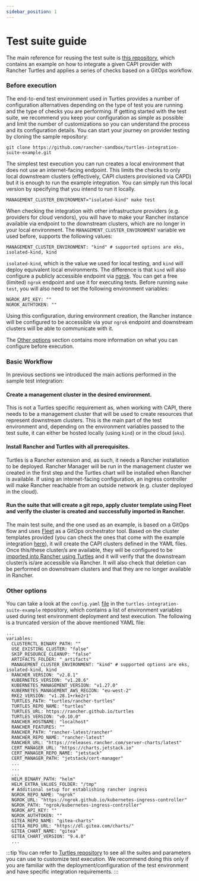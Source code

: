 ```yaml
---
sidebar_position: 1
---
```


# Test suite guide

The main reference for reusing the test suite is [this repository](https://github.com/rancher-sandbox/turtles-integration-suite-example), which contains an example on how to integrate a given CAPI provider with Rancher Turtles and applies a series of checks based on a GitOps workflow.

### Before execution

The end-to-end test environment used in Turtles provides a number of configuration alternatives depending on the type of test you are running and the type of checks you are performing. If getting started with the test suite, we recommend you keep your configuration as simple as possible and limit the number of customizations so you can understand the process and its configuration details. You can start your journey on provider testing by cloning the sample repository:

```
git clone https://github.com/rancher-sandbox/turtles-integration-suite-example.git
```

The simplest test execution you can run creates a local environment that does not use an internet-facing endpoint. This limits the checks to only local downstream clusters (effectively, CAPI clusters provisioned via CAPD) but it is enough to run the example integration. You can simply run this local version by specifying that you intend to run it locally.

```
MANAGEMENT_CLUSTER_ENVIRONMENT="isolated-kind" make test
```

When checking the integration with other infrastructure providers (e.g. providers for cloud vendors), you will have to make your Rancher instance available via endpoint to the downstream clusters, which are no longer in your local environment. The `MANAGEMENT_CLUSTER_ENVIRONMENT` variable we used before, supports the following values:

```
MANAGEMENT_CLUSTER_ENVIRONMENT: "kind" # supported options are eks, isolated-kind, kind
```

`isolated-kind`, which is the value we used for local testing, and `kind` will deploy equivalent local environments. The difference is that `kind` will also configure a publicly accessible endpoint via [ngrok](https://ngrok.com/). You can get a free (limited) `ngrok` endpoint and use it for executing tests. Before running `make test`, you will also need to set the following environment variables:

```
NGROK_API_KEY: ""
NGROK_AUTHTOKEN: ""
```

Using this configuration, during environment creation, the Rancher instance will be configured to be accessible via your `ngrok` endpoint and downstream clusters will be able to communicate with it.

The [Other options](#other-options) section contains more information on what you can configure before execution.

### Basic Workflow

In previous sections we introduced the main actions performed in the sample test integration:

#### Create a management cluster in the desired environment.

This is not a Turtles specific requirement as, when working with CAPI, there needs to be a management cluster that will be used to create resources that represent downstream clusters. This is the main part of the test environment and, depending on the environment variables passed to the test suite, it can either be hosted locally (using `kind`) or in the cloud (`eks`).

#### Install Rancher and Turtles with all prerequisites.

Turtles is a Rancher extension and, as such, it needs a Rancher installation to be deployed. Rancher Manager will be run in the management cluster we created in the first step and the Turtles chart will be installed when Rancher is available. If using an internet-facing configuration, an ingress controller will make Rancher reachable from an outside network (e.g. cluster deployed in the cloud).

#### Run the suite that will create a git repo, apply cluster template using Fleet and verify the cluster is created and successfully imported in Rancher.

The main test suite, and the one used as an example, is based on a GitOps flow and uses [Fleet](https://github.com/rancher/fleet) as a GitOps orchestrator tool. Based on the cluster templates provided (you can check the ones that come with the example integration [here](https://github.com/rancher-sandbox/turtles-integration-suite-example/tree/main/suites/data/cluster-templates)), it will create the CAPI clusters defined in the YAML files. Once this/these cluster/s are available, they will be configured to be [imported into Rancher using Turtles](../../getting-started/create-first-cluster/using_fleet.md) and it will verify that the downstream cluster/s is/are accessible via Rancher. It will also check that deletion can be performed on downstream clusters and that they are no longer available in Rancher.

### Other options

You can take a look at the `config.yaml` [file](https://github.com/rancher-sandbox/turtles-integration-suite-example/blob/main/config/config.yaml) in the `turtles-integration-suite-example` repository, which contains a list of environment variables used during test environment deployment and test execution. The following is a truncated version of the above mentioned YAML file:

```
...
variables:
  CLUSTERCTL_BINARY_PATH: ""
  USE_EXISTING_CLUSTER: "false"
  SKIP_RESOURCE_CLEANUP: "false"
  ARTIFACTS_FOLDER: "_artifacts"
  MANAGEMENT_CLUSTER_ENVIRONMENT: "kind" # supported options are eks, isolated-kind, kind
  RANCHER_VERSION: "v2.8.1"
  KUBERNETES_VERSION: "v1.28.6"
  KUBERNETES_MANAGEMENT_VERSION: "v1.27.0"
  KUBERNETES_MANAGEMENT_AWS_REGION: "eu-west-2"
  RKE2_VERSION: "v1.28.1+rke2r1"
  TURTLES_PATH: "turtles/rancher-turtles"
  TURTLES_REPO_NAME: "turtles"
  TURTLES_URL: https://rancher.github.io/turtles
  TURTLES_VERSION: "v0.10.0"
  RANCHER_HOSTNAME: "localhost"
  RANCHER_FEATURES: ""
  RANCHER_PATH: "rancher-latest/rancher"
  RANCHER_REPO_NAME: "rancher-latest"
  RANCHER_URL: "https://releases.rancher.com/server-charts/latest"
  CERT_MANAGER_URL: "https://charts.jetstack.io"
  CERT_MANAGER_REPO_NAME: "jetstack"
  CERT_MANAGER_PATH: "jetstack/cert-manager"
  ...
  ...
  ...
  HELM_BINARY_PATH: "helm"
  HELM_EXTRA_VALUES_FOLDER: "/tmp"
  # Additional setup for establishing rancher ingress
  NGROK_REPO_NAME: "ngrok"
  NGROK_URL: "https://ngrok.github.io/kubernetes-ingress-controller"
  NGROK_PATH: "ngrok/kubernetes-ingress-controller"
  NGROK_API_KEY: ""
  NGROK_AUTHTOKEN: ""
  GITEA_REPO_NAME: "gitea-charts"
  GITEA_REPO_URL: "https://dl.gitea.com/charts/"
  GITEA_CHART_NAME: "gitea"
  GITEA_CHART_VERSION: "9.4.0"
  ...
```

:::tip
You can refer to [Turtles repository](https://github.com/rancher/turtles/tree/main/test/e2e#e2e-tests) to see all the suites and parameters you can use to customize test execution. We recommend doing this only if you are familiar with the deployment/configuration of the test environment and have specific integration requirements.
:::

